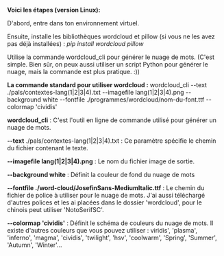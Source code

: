 **Voici les étapes (version Linux):**

D'abord, entre dans ton environnement virtuel.

Ensuite, installe les bibliothèques wordcloud et pillow (si vous ne les avez pas déjà installées) :  *pip install wordcloud pillow* 

Utilise la commande wordcloud\_cli pour générer le nuage de mots. (C'est simple. Bien sûr, on peux aussi utiliser un script Python pour générer le nuage, mais la commande est plus pratique. :))

**La commande standard pour utiliser wordcloud :**
wordcloud\_cli --text ./pals/contextes-lang(1|2|3|4).txt --imagefile lang(1|2|3|4).png --background white --fontfile ./programmes/wordcloud/nom-du-font.ttf --colormap 'cividis'

**wordcloud_cli** : C'est l'outil en ligne de commande utilisé pour générer un nuage de mots.

**--text** ./pals/contextes-lang(1|2|3|4).txt : Ce paramètre spécifie le chemin du fichier contenant le texte.

**--imagefile lang(1|2|3|4).png** : Le nom du fichier image de sortie.

**--background white** : Définit la couleur de fond du nuage de mots

**--fontfile ./word-cloud/JosefinSans-MediumItalic.ttf** : Le chemin du fichier de police à utiliser pour le nuage de mots. J'ai aussi téléchargé d'autres polices et les ai placées dans le dossier 'wordcloud', pour le chinois peut utiliser 'NotoSerifSC'.

**--colormap 'cividis'** : Définit le schéma de couleurs du nuage de mots. Il existe d'autres couleurs que vous pouvez utiliser : viridis', 'plasma', 'inferno', 'magma', 'cividis', 'twilight', 'hsv', 'coolwarm', 'Spring', 'Summer', 'Autumn', 'Winter'...

